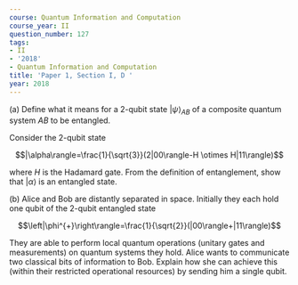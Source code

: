 ```yaml
---
course: Quantum Information and Computation
course_year: II
question_number: 127
tags:
- II
- '2018'
- Quantum Information and Computation
title: 'Paper 1, Section I, D '
year: 2018
---
```




(a) Define what it means for a 2-qubit state $|\psi\rangle_{A B}$ of a composite quantum system $A B$ to be entangled.

Consider the 2-qubit state

$$|\alpha\rangle=\frac{1}{\sqrt{3}}(2|00\rangle-H \otimes H|11\rangle)$$

where $H$ is the Hadamard gate. From the definition of entanglement, show that $|\alpha\rangle$ is an entangled state.

(b) Alice and Bob are distantly separated in space. Initially they each hold one qubit of the 2-qubit entangled state

$$\left|\phi^{+}\right\rangle=\frac{1}{\sqrt{2}}(|00\rangle+|11\rangle)$$

They are able to perform local quantum operations (unitary gates and measurements) on quantum systems they hold. Alice wants to communicate two classical bits of information to Bob. Explain how she can achieve this (within their restricted operational resources) by sending him a single qubit.